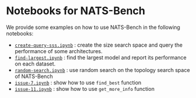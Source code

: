# Notebooks for NATS-Bench

We provide some examples on how to use NATS-Bench in the following notebooks:

- [`create-query-sss.ipynb`](create-query-sss.ipynb) : create the size search space and query the performance of some architectures.
- [`find-largest.ipynb`](find-largest.ipynb) : find the largest model and report its performance on each dataset.
- [`random-search.ipynb`](random-search.ipynb) : use random search on the topology search space of NATS-Bench
- [`issue-7.ipynb`](issue-7.ipynb) : show how to use `find_best` function
- [`issue-11.ipynb`](issue-11.ipynb) : show how to use `get_more_info` function
